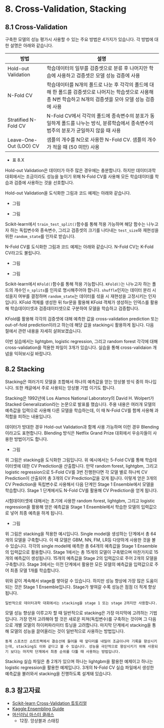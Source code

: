 # 8. Cross-Validation, Stacking

## 8.1 Cross-Validation

구축한 모델의 성능 평가시 사용할 수 있는 주요 방법은 4가지가 있습니다. 각 방법에 대한 설명은 아래와 같습니다. 

방법 | 설명 |
---------|----------|
 Hold-out Validation | 학습데이터의 일부를 검증셋으로 분류 후 나머지만 학습에 사용하고 검증셋은 모델 성능 검증에 사용 | 
 N-Fold CV | 학습데이터를 N개의 폴드로 나눈 후 각각의 폴드에 대해 한 폴드를 검증셋으로 나머지는 학습셋으로 사용해 총 N번 학습하고 N개의 검증셋을 모아 모델 성능 검증에 사용 | 
 Stratified N-Fold CV | N-Fold CV에서 각각의 폴드에 종속변수의 분포가 동일하게 폴드를 나누는 방식, 분류학습에서 종속변수의 범주의 분포가 균일하지 않을 때 사용 | 
 Leave-One-Out (LOO) CV | 샘플의 개수를 N으로 사용한 N-Fold CV. 샘플의 개수가 적을 때 (50 미만) 사용 | 
 - 표 8.X 

Hold-out Validation은 데이터가 아주 많은 경우에는 충분합니다. 하지만 데이터과학 대회에서는 조금이라도 성능을 높이기 위해 N-Fold CV를 사용해 모든 학습데이터를 학습과 검증에 사용하는 것을 선호합니다. 

Hold-out Validation을 도식화한 그림과 코드 예제는 아래와 같습니다. 

- 그림

- 그림

Scikit-learn에서 `train_test_split()`함수를 통해 적용 가능하며 해당 함수는 나누고자 하는 독립변수와 종속변수, 그리고 검증셋의 크기를 나타내는 `test_size`와 재현성을 위한 `random_state`를 인자로 받습니다. 

N-Fold CV를 도식화한 그림과 코드 예제는 아래와 같습니다. N-Fold CV는 K-Fold CV라고도 불립니다. 

- 그림

- 그림

Scikit-learn에서 `KFold()`함수를 통해 적용 가능합니다. `KFold()`는 나누고자 하는 폴드의 개수인 `n_splits`를 인자로 명시해주어야 합니다. `shuffle`인자는 데이터 분리 시 섞을지 여부를 결정하며 `random_state`는 데이터를 섞을 시 재현성을 고정시키는 인자입니다. KFold 객체를 생성한 뒤 for문을 활용해 KFold 객체가 생성하는 인덱스를 활용해 학습데이터셋과 검증데이터셋으로 구분하여 모델을 학습하고 검증합니다. 

KFold를 활용해 각각의 검증셋에 대해 예측한 값을 cross-validation prediction 또는 out-of-fold prediction이라고 하는데 해당 값을 stacking시 활용하게 됩니다. 다음 절에서 관련 내용을 자세히 살펴보겠습니다. 

이번 실습에서는 lightgbm, logistic regression, 그리고 random forest 각각에 대해 cross-validation을 적용한 파일이 3개가 있습니다. 실습을 통해 cross-validaion 개념을 익혀보시길 바랍니다. 

## 8.2 Stacking

Stacking은 여러가지 모델을 조합해서 하나의 예측값을 얻는 앙상블 방식 중의 하나입니다. 또한 캐글에서 주로 사용되는 앙상블 기법 이기도 합니다. 

Stacking은 1992년에 Los Alamos National Laboratory의 David H. Wolpert가 Stacked Generalization라는 논문으로 발표를 했습니다. 주용 내용은 여러개 모델의 예측값을 입력으로 사용해 다른 모델을 학습하는데, 이 때 N-Fold CV를 함께 사용해 과적합을 피하는 내용입니다. 

데이터가 방대한 경우 Hold-out Validation과 함께 사용 가능하며 이런 경우 Blending이라고도 표현합니다. Blending 방식은 Netflix Grand Prize 대회에서 우승자들이 사용한 방법이기도 합니다. 

- 그림

위 그림은 stacking을 도식화한 그림입니다. 위 예시에서는 5-Fold CV를 통해 학습데이터셋에 대한 CV Prediction을 산출합니다. 만약 random forest, lightgbm, 그리고 logistic regression으로 5-Fold CV를 3번 진행한다면 각 모델 별로 하나씩 CV Prediction이 산출되어 총 3개의 CV Prediction값을 갖게 됩니다. 이렇게 얻은 3개의 CV Prediction을 독립변수로 사용해서 다음 단계인 Stage 1 Ensemble에서 모델을 학습합니다. Stage 1 단계에서도 N-Fold CV를 활용해 CV Prediction을 얻게 됩니다. 

시험데이터셋에 대해서는 초기에 사용한 random forest, lightgbm, 그리고 logistic regression을 활용해 얻은 예측값을 Stage 1 Ensemble에서 학습한 모델의 입력값으로 넣어 최종 예측을 하게 됩니다. 

- 그림

위 그림은 stacking을 적용한 예시입니다. Single model을 생성하는 단계에서 총 64개의 모델을 구축합니다. 이 때 모델은 GBM, NN, FM, LR등 다양하게 사용한 것을 볼 수 있습니다. 각각의 single model에 예측한 총 64개의 예측값을 Stage 1 Ensemble의 입력값으로 활용합니다. Stage 1에서는 총 15개의 모델이 구축됐으며 마찬가지로 15개의 예측값이 생성됩니다. 15개의 예측값을 Stage 2의 입력값으로 주어 2개의 모델을 구축합니다. Stage 3에서는 이전 단계에서 활용한 모든 모델의 예측값을 입력값으로 주어 최종 모델 1개를 학습합니다. 

위와 같이 계속해서 stage를 쌓아갈 수 있습니다. 하지만 성능 향상에 가장 많은 도움이 되는 것은 Stage 1 Ensemble입니다. Stage가 쌓여갈 수록 성능은 점점 더 적게 향상됩니다. 

```{tip}
일반적으로 데이터과학 대회에서는 stacking을 stage 1 또는 stage 2까지만 사용합니다.
```

모델 성능 향상을 이루고자 할 때 일반적으로 stacking은 가장 마지막에 고려하는 기법입니다. 가장 먼저 고려해야 할 것은 새로운 피쳐(독립변수)를 구축하는 것이며 그 다음으로 개별 모델의 하이퍼파라미터 튜닝을 고려합니다. 마지막 단계에서 stacking을 통해 모델의 성능을 끌어올리는 것이 일반적으로 사용하는 방법입니다. 

```{note}
동계 스포츠인 쇼트트랙에서 결승선에 들어올 때 앞다리를 내밀어 조금이나마 기록을 향상시키는데, stacking도 이와 같다고 볼 수 있습니다. 성능을 극단적으로 향상시키기 위해 사용되기 보다는 마지막 단계에서 최종 순위를 다툴 때 사용하는 방법입니다. 
```

Stacking 실습 파일은 총 2개가 있으며 하나는 lightgbm을 활용한 예제이고 하나는 logistic regression을 활용한 예제입니다. 3개의 N-Fold CV 실습 파일에서 생성한 예측값을 불러와서 stacking을 진행하도록 설계돼 있습니다. 

## 8.3 참고자료

- [Scikit-learn Cross-Validation 튜토리얼](https://scikit-learn.org/stable/modules/cross_validation.html)
- [Kaggle Ensembling Guide](http://mlwave.com/kaggle-ensembling-guide/)
- [머신러닝 마스터 클래스](https://www.upaper.net/jeongyoonlee/1136706)
    - 12장. 앙상블과 스태킹
